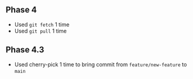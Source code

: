 ## Phase 4
- Used `git fetch` 1 time
- Used `git pull` 1 time
## Phase 4.3
- Used cherry-pick 1 time to bring commit from `feature/new-feature` to `main`
